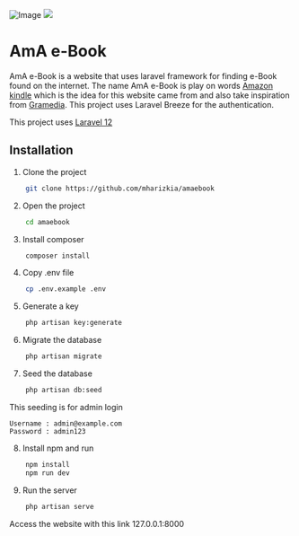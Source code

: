 ![Image](https://github.com/user-attachments/assets/96d58f31-882f-473c-9a8c-feaf7673ac1b)
<img src="https://github.com/user-attachments/assets/74e71ff9-bd48-4295-8a79-4e5d3ca6c262">
# AmA e-Book

AmA e-Book is a website that uses laravel framework for finding e-Book found on the internet. The name AmA e-Book is play on words [Amazon kindle](https://www.amazon.com/kindle-dbs/storefront) which is the idea for this website came from and also take inspiration from [Gramedia](https://www.amazon.com/kindle-dbs/storefront).
This project uses Laravel Breeze for the authentication.

This project uses [Laravel 12](https://laravel.com/docs/12.x/releases)
## Installation

1. Clone the project

```bash
    git clone https://github.com/mharizkia/amaebook
```
2. Open the project

```bash
    cd amaebook
```
3. Install composer

```bash
    composer install
```
4. Copy .env file

```bash
    cp .env.example .env
```
5. Generate a key

```bash
    php artisan key:generate
```
6. Migrate the database

```bash
    php artisan migrate
```
7. Seed the database

```bash
    php artisan db:seed
```
This seeding is for admin login
```
Username : admin@example.com
Password : admin123
```

8. Install npm and run
```bash
    npm install
    npm run dev
```

9. Run the server
```bash
    php artisan serve
```

Access the website with this link 127.0.0.1:8000


